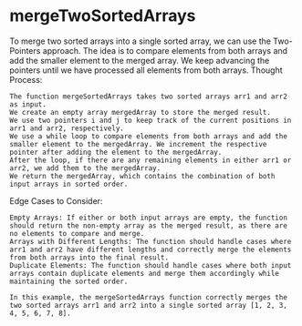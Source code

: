 # mergeTwoSortedArrays
To merge two sorted arrays into a single sorted array, we can use the Two-Pointers approach. The idea is to compare elements from both arrays and add the smaller element to the merged array. We keep advancing the pointers until we have processed all elements from both arrays.
Thought Process:

    The function mergeSortedArrays takes two sorted arrays arr1 and arr2 as input.
    We create an empty array mergedArray to store the merged result.
    We use two pointers i and j to keep track of the current positions in arr1 and arr2, respectively.
    We use a while loop to compare elements from both arrays and add the smaller element to the mergedArray. We increment the respective pointer after adding the element to the mergedArray.
    After the loop, if there are any remaining elements in either arr1 or arr2, we add them to the mergedArray.
    We return the mergedArray, which contains the combination of both input arrays in sorted order.

Edge Cases to Consider:

    Empty Arrays: If either or both input arrays are empty, the function should return the non-empty array as the merged result, as there are no elements to compare and merge.
    Arrays with Different Lengths: The function should handle cases where arr1 and arr2 have different lengths and correctly merge the elements from both arrays into the final result.
    Duplicate Elements: The function should handle cases where both input arrays contain duplicate elements and merge them accordingly while maintaining the sorted order.

    In this example, the mergeSortedArrays function correctly merges the two sorted arrays arr1 and arr2 into a single sorted array [1, 2, 3, 4, 5, 6, 7, 8].
